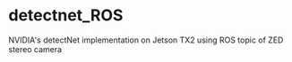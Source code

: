 # detectnet_ROS
NVIDIA's detectNet implementation on Jetson TX2 using ROS topic of ZED stereo camera
